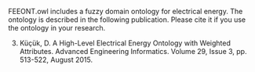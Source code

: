 FEEONT.owl includes a fuzzy domain ontology for electrical energy. The ontology is described in the following publication. Please cite it if you use the ontology in your research.

3)	Küçük, D. A High-Level Electrical Energy Ontology with Weighted Attributes. Advanced Engineering Informatics. Volume 29, Issue 3, pp. 513-522, August 2015.
